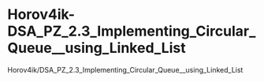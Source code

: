 # Horov4ik-DSA_PZ_2.3_Implementing_Circular_Queue__using_Linked_List
Horov4ik/DSA_PZ_2.3_Implementing_Circular_Queue__using_Linked_List

